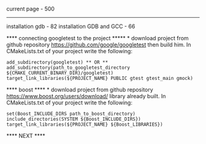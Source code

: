 current page		 - 500
______________________________
installation gdb	 - 82
installation GDB and GCC - 66

**** connecting googletest to the project *****
	* download project from github repository https://github.com/google/googletest
	then build him. In CMakeLists.txt of your project write the following:
	
	add_subdirectory(googletest) ** OR ** add_subdirectory(path_to_googletest_directory ${CMAKE_CURRENT_BINARY_DIR}/googletest) 
	target_link_libraries(${PROJECT_NAME} PUBLIC gtest gtest_main gmock)
	
**** boost ****
	* download project from github repository https://www.boost.org/users/download/
	library already built. In CMakeLists.txt of your project write the following:
	
	set(Boost_INCLUDE_DIRS path_to_boost_directory)
	include_directories(SYSTEM ${Boost_INCLUDE_DIRS})
	target_link_libraries(${PROJECT_NAME} ${Boost_LIBRARIES})

**** NEXT ****
	
	

	
	